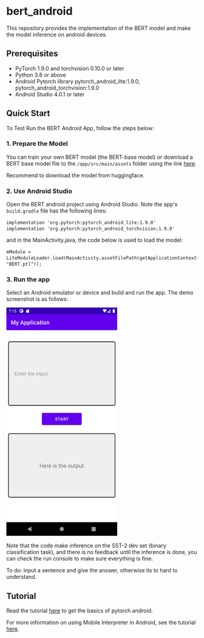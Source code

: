 # bert_android

This repository provides the implementation of the BERT model and make the model inference on android devices.

## Prerequisites

* PyTorch 1.9.0 and torchvision 0.10.0 or later
* Python 3.8 or above
* Android Pytorch library pytorch_android_lite:1.9.0, pytorch_android_torchvision:1.9.0
* Android Studio 4.0.1 or later

## Quick Start

To Test Run the BERT Android App, follow the steps below:

### 1. Prepare the Model

You can train your own BERT model (the BERT-base model) or download a BERT base model file to the `/app/src/main/assets` folder using the link [here](https://huggingface.co/textattack/bert-base-uncased-SST-2/tree/main).

Recommend to download the model from huggingface.


### 2. Use Android Studio

Open the BERT android project using Android Studio. Note the app's `build.gradle` file has the following lines:

```
implementation 'org.pytorch:pytorch_android_lite:1.9.0'
implementation 'org.pytorch:pytorch_android_torchvision:1.9.0'
```

and in the MainActivity.java, the code below is used to load the model:

```
mModule = LiteModuleLoader.load(MainActivity.assetFilePath(getApplicationContext(), "BERT.ptl"));
```

### 3. Run the app
Select an Android emulator or device and build and run the app. The demo screenshot is as follows:

<img swidth="840" height="600" src="./imgs/screenshot.png"/>

Note that the code make inference on the SST-2 dev set (binary classification task), and there is no feedback until the inference is done, you can check the run console to make sure everything is fine.

To do: input a sentence and give the answer, otherwise its to hard to understand.

## Tutorial

Read the tutorial [here](https://pytorch.org/mobile/android/) to get the basics of pytorch android.

For more information on using Mobile Interpreter in Android, see the tutorial [here](https://pytorch.org/tutorials/recipes/mobile_interpreter.html).
